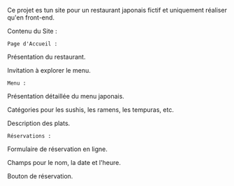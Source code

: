 Ce projet es tun site pour un restaurant japonais fictif et uniquement réaliser qu'en front-end.

Contenu du Site : 

 

    Page d'Accueil : 

Présentation du restaurant. 

Invitation à explorer le menu. 

 

    Menu : 

Présentation détaillée du menu japonais. 

Catégories pour les sushis, les ramens, les tempuras, etc. 

Description des plats. 

 

 

    Réservations : 

Formulaire de réservation en ligne. 

Champs pour le nom, la date et l'heure. 

Bouton de réservation. 

